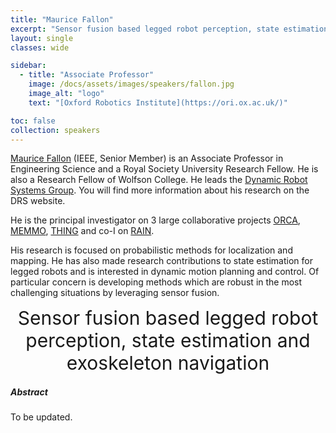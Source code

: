 ```yaml
---
title: "Maurice Fallon"
excerpt: "Sensor fusion based legged robot perception, state estimation and exoskeleton navigation"
layout: single 
classes: wide

sidebar:
  - title: "Associate Professor"
    image: /docs/assets/images/speakers/fallon.jpg 
    image_alt: "logo"
    text: "[Oxford Robotics Institute](https://ori.ox.ac.uk/)"

toc: false 
collection: speakers
---
```



[Maurice Fallon](https://ori.ox.ac.uk/people/maurice-fallon/) (IEEE, Senior Member) is an Associate Professor in Engineering Science and a Royal Society University Research Fellow. He is also a Research Fellow of Wolfson College. He leads the [Dynamic Robot Systems Group](https://ori.ox.ac.uk/labs/drs/). You will find more information about his research on the DRS website.

He is the principal investigator on 3 large collaborative projects [ORCA](https://ori.ox.ac.uk/projects/orca-research-hub/), [MEMMO](https://ori.ox.ac.uk/projects/memmo-memory-of-motion/), [THING](https://ori.ox.ac.uk/projects/thing-eu-project/) and co-I on [RAIN](https://ori.ox.ac.uk/projects/rain-research-hub/).

His research is focused on probabilistic methods for localization and mapping. He has also made research contributions to state estimation for legged robots and is interested in dynamic motion planning and control. Of particular concern is developing methods which are robust in the most challenging situations by leveraging sensor fusion.


<center style="font-size:30px">
Sensor fusion based legged robot perception, state estimation and exoskeleton navigation
</center>



##### Abstract


To be updated.

 

